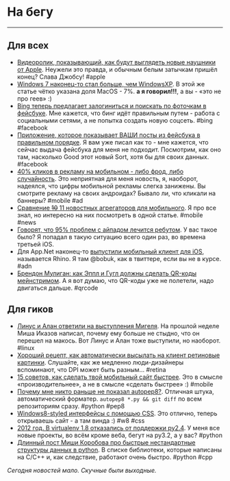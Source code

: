 # На бегу

-----

## Для всех
* [Видеоролик, показывающий, как будут выглядеть новые наушники от Apple](http://www.macrumors.com/2012/09/01/video-shows-completely-redesigned-headphones-for-iphone-5/). Неужели это правда, и обычным белым затычкам пришёл конец? Слава Джобсу! #apple
* [Windows 7 наконец-то стал больше, чем WindowsXP](http://thenextweb.com/microsoft/2012/09/01/windows-7-finally-overtakes-windows-xp-mac-os-x-overtakes-windows-vista/). В этой же статье чётко указана доля MacOS - 7%. **а я говорил!!!**, а вы - «это не про геев» :)
* [Bing теперь предлагает залогиниться и поискать по фоточкам в фейсбуке](http://www.digitaltrends.com/social-media/bing-now-lets-you-search-through-facebook-photos/). Мне кажется, что бинг идёт правильным путем - работа с социальными сетями, а не попытка создать новую соцсеть. #bing #facebook
* [Приложение, которое показывает ВАШИ посты из фейсбука в правильном порядке](http://mashable.com/2012/09/02/good-sort-facebook-app/). Я вам уже писал как то - мне кажется, что сейчас выдача фейсбука для меня не подходит. Посмотрим, как оно там, насколько Good этот новый Sort, хотя бы для своих данных. #facebook
* [40% кликов в рекламу на мобильном - либо фрод, либо случайность](http://gigaom.com/2012/08/31/report-40-percent-of-mobile-clicks-are-fraud-or-accidents/). Это неприятная для меня новость, я, наоборот, надеялся, что цифры мобильной рекламы слегка занижены. Вы смотрите рекламу на своих андроидах? Бывало ли, что кликали на баннеры? #mobile #ad
* [Сравнение <s>10</s> 11 новостных агрегаторов для мобильного](http://www.simplyzesty.com/mobile/the-11-best-news-aggregator-apps-for-those-on-the-go/). Я про все знал, но интересно на них посмотреть в одной статье. #mobile #news
* [Говорят, что 95% проблем с айпадом лечится ребутом](http://reviews.cnet.com/8301-19512_7-57331922-233/how-to-fix-95-percent-of-ios-app-crashes/). У вас такое было? Я попадал в такую ситуацию всего один раз, во времена третьей iOS.
* Для App.Net наконец-то [выпустили мобильный клиент для iOS](http://thenextweb.com/apps/2012/09/01/the-first-dedicated-app-net-client-ios-hits-app-store/), называется Rhino. Я там @bobuk, как в твиттере, если вы не в курсе. #adn
* [Брендон Мулиган: как Эппл и Гугл должны сделать QR-коды мейнстримом](http://techcrunch.com/2012/09/01/how-apple-and-google-could-make-qr-codes-mainstream/). А я вот думаю, что QR-коды уже не полетели, надо двигаться дальше. #qrcode

## Для гиков
* [Линус и Алан ответили на выступления Мигеля](http://www.itwire.com/business-it-news/open-source/56418-torvalds-pours-scorn-on-de-icazas-desktop-claims). На прошлой неделе Миша Иказов написал, почему ему больше не стыдно, что он перешел на макось. Вот Линус и Алан тоже выступили, но наоборот. #linux
* [Хороший рецепт, как автоматически высылать на клиент ретиновые картинки](http://shauninman.com/tmp/retina/). Слушайте, как же медленно люди-дизайнеры вспоминают, что DPI может быть разным… #retina
* [15 советов, как сделать твой мобильный сайт быстрее](http://www.speedawarenessmonth.com/15-things-for-making-your-site-faster-for-mobile-users/). Это в смысле «производительнее», а не в смысле «сделать быстрее» :) #mobile
* [Почему мне никто раньше не показал autopep8?](http://pypi.python.org/pypi/autopep8). Отличная штука, автоматический форматер. `autopep8 *.py && git diff` по всем репозиториям сразу. #python #pep8
* [Windows8-styled интерфейсы с помощью CSS](http://www.noupe.com/css/metro-ui-css-own-tiled-website-71225.html). Это отлично, теперь открываешь сайт - а там винда :) #w8 #css
* [2012 год. В virtualenv 1.8 отказались от поддержки py2.4](http://pypi.python.org/pypi/virtualenv/1.8). У меня все новые проекты, во всём кроме веба, бегут на py3.2, а у вас? #python
* [Длинный пост Миши Коробова про быстрые нестандартные структуры данных в python](http://kmike.ru/python-data-structures/). В списке библиотеки, которые написаны на C/C++ и, как следствие, работают очень быстро. #python #cpp

*Сегодня новостей мало. Скучные были выходные.*